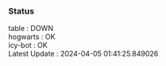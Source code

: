 ### Status


table : DOWN  
hogwarts : OK  
icy-bot : OK  
Latest Update : 2024-04-05 01:41:25.849026
